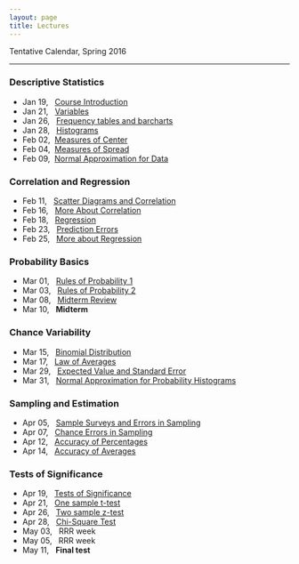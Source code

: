 ```yaml
---
layout: page
title: Lectures
---
```


Tentative Calendar, Spring 2016

<hr>

### Descriptive Statistics

<ul class="fa-ul">
  <li>
    <a href="01-course-introduction"><i class="fa-li fa fa-thumb-tack"></i></a> Jan 19, &nbsp;&nbsp;<a href="https://docs.google.com/presentation/d/1INcVjbNz9AvNkQTqOG-zXSk45hEdpTHRdMuRt5hYwDA/pub?start=false&loop=false&delayms=3000" target="_blank">Course Introduction</a>
  </li>
  <li>
    <a href="02-variables"><i class="fa-li fa fa-thumb-tack"></i></a> Jan 21, &nbsp;&nbsp;<a href="https://docs.google.com/presentation/d/1k0Ti3489qKExV-X9VzgOq0rCRk0EcjsEB800TDyvfG0/pub?start=false&loop=false&delayms=3000" target="_blank">Variables</a>
  </li>
  <li>
    <a href="03-histograms"><i class="fa-li fa fa-thumb-tack"></i></a> Jan 26, &nbsp;&nbsp;<a href="https://docs.google.com/presentation/d/1heCjLPzYlMzdPGlQKHiGaNFrSRRFmEBVladO9ZNssFI/pub?start=false&loop=false&delayms=3000" target="_blank">Frequency tables and barcharts</a>
  </li>
  <li>
    <a href="03-histograms"><i class="fa-li fa fa-thumb-tack"></i></a> Jan 28, &nbsp;&nbsp;<a href="https://docs.google.com/presentation/d/1heCjLPzYlMzdPGlQKHiGaNFrSRRFmEBVladO9ZNssFI/pub?start=false&loop=false&delayms=3000" target="_blank">Histograms</a>
  </li>
  <li>
    <a href="04-measures-center"><i class="fa-li fa fa-thumb-tack"></i></a> Feb 02, &nbsp;<a href="https://docs.google.com/presentation/d/15jjBpSkQmYs99S8A2yvGGR4lwusUcJgBXZYU88158pE/pub?start=false&loop=false&delayms=3000" target="_blank">Measures of Center</a>
  </li>
  <li>
    <a href="05-measures-spread"><i class="fa-li fa fa-thumb-tack"></i></a> Feb 04, &nbsp;<a href="https://docs.google.com/presentation/d/1olNOkShLZTBwEywn1AsuX92PvimntXoKMn7eRDh5MRE/pub?start=false&loop=false&delayms=3000" target="_blank">Measures of Spread</a>
  </li>
  <li>
    <a href="06-normal-data"><i class="fa-li fa fa-thumb-tack"></i></a> Feb 09, &nbsp;<a href="06-normal-data">Normal Approximation for Data</a>
  </li>
</ul>


### Correlation and Regression

<ul class="fa-ul">
  <li>
    <a href="07-scatter-diagrams"><i class="fa-li fa fa-thumb-tack"></i></a> Feb 11, &nbsp;&nbsp;<a href="https://docs.google.com/presentation/d/1qLtoiX8CrpHL70lZ8LBQN0F-xHuwEnhpVNZalaBnSM8/pub?start=false&loop=false&delayms=3000" target="_blank">Scatter Diagrams and Correlation</a>
  </li>
  <li>
    <a href="08-correlation"><i class="fa-li fa fa-thumb-tack"></i></a> Feb 16, &nbsp;&nbsp;<a href="https://docs.google.com/presentation/d/1TNmvkcGnhIpZ3N-XLEJwuOcG9tDd6KbdIDzU4K6wivE/pub?start=false&loop=false&delayms=3000" target="_blank">More About Correlation</a>
  </li>
  <li>
    <a href="09-regression"><i class="fa-li fa fa-thumb-tack"></i></a> Feb 18, &nbsp;&nbsp;<a href="https://docs.google.com/presentation/d/10eQJ3DxVVuC00mQ5aEBNb0nWZh8oX-vJ5mCJRQH39VA/pub?start=false&loop=false&delayms=3000" target="_blank">Regression</a>
  </li>
  <li>
    <a href="10-prediction-errors"><i class="fa-li fa fa-thumb-tack"></i></a> Feb 23, &nbsp;&nbsp;<a href="https://docs.google.com/presentation/d/1KSws7X-9jr1YWtJwPUmdnooodMqBMzRLjDWhsgq04Iw/pub?start=false&loop=false&delayms=3000" target="_blank">Prediction Errors</a>
  </li>
  <li>
    <a href="10-prediction-errors"><i class="fa-li fa fa-thumb-tack"></i></a> Feb 25, &nbsp;&nbsp;<a href="https://docs.google.com/presentation/d/1KSws7X-9jr1YWtJwPUmdnooodMqBMzRLjDWhsgq04Iw/pub?start=false&loop=false&delayms=3000" target="_blank">More about Regression</a>
  </li>
</ul>


### Probability Basics

<ul class="fa-ul">
  <li>
    <a href="12-probability-rules1"><i class="fa-li fa fa-thumb-tack"></i></a> Mar 01, &nbsp;&nbsp;<a href="https://docs.google.com/presentation/d/1cgU096Vr5Ep30rXoQ68940YbbCM7wvpznsC623Zx5N0/pub?start=false&loop=false&delayms=3000" target="_blank">Rules of Probability 1</a>
  </li>
  <li>
    <a href="13-probability-rules2"><i class="fa-li fa fa-thumb-tack"></i></a> Mar 03, &nbsp;&nbsp;<a href="https://docs.google.com/presentation/d/1C-bEAHd3naLPxk_WDSrMuWHd9kMdVVo7vh2x9lWaFvc/pub?start=false&loop=false&delayms=3000" target="_blank">Rules of Probability 2</a>
  </li>
  <li>
    <a href=""><i class="fa-li fa fa-thumb-tack"></i></a> Mar 08, &nbsp;&nbsp;<a href="">Midterm Review</a>
  </li>
  <li>
    <i class="fa-li fa fa-thumb-tack"></i> Mar 10, &nbsp;&nbsp;<b>Midterm</b>
  </li>
</ul>


### Chance Variability

<ul class="fa-ul">
  <li>
    <a href="14-binomial"><i class="fa-li fa fa-thumb-tack"></i></a> Mar 15, &nbsp;&nbsp;<a href="https://docs.google.com/presentation/d/1M6Xk1xwAmdewO1K5lVIAOXz45LcIfvrZOgzQs9EXc1c/pub?start=false&loop=false&delayms=3000" target="_blank">Binomial Distribution</a>
  </li>
  <li>
    <a href="15-law-averages"><i class="fa-li fa fa-thumb-tack"></i></a> Mar 17, &nbsp;&nbsp;<a href="https://docs.google.com/presentation/d/1WDS0RyPXBjo0kgYSC5AIR33Vr78lKbOURXqJ2TMXvtI/pub?start=false&loop=false&delayms=3000" target="_blank">Law of Averages</a>
  </li>
  <li>
    <a href="16-expvalue-stderror"><i class="fa-li fa fa-thumb-tack"></i></a> Mar 29, &nbsp;&nbsp;<a href="https://docs.google.com/presentation/d/1QCSwf7zN80253dLYUAkZ3C4h01M6rLTFJ33h1tFD9To/pub?start=false&loop=false&delayms=3000" target="_blank">Expected Value and Standard Error</a>
  </li>
  <li>
    <a href="17-probability-histograms"><i class="fa-li fa fa-thumb-tack"></i></a> Mar 31, &nbsp;&nbsp;<a href="https://docs.google.com/presentation/d/1AZ61AYdl1mmT3Uy1XebT8qpTbbR7uqiP0y_n740Vp8E/pub?start=false&loop=false&delayms=3000" target="_blank">Normal Approximation for Probability Histograms</a>
  </li>
</ul>


### Sampling and Estimation

<ul class="fa-ul">
  <li>
    <a href="18-sample-surveys"><i class="fa-li fa fa-thumb-tack"></i></a> Apr 05, &nbsp;&nbsp;<a href="https://docs.google.com/presentation/d/1n-zZKPrpCoNqhf1hnDlUNVx-XL_qxdZgwngeKWMULiM/pub?start=false&loop=false&delayms=3000" target="_blank">Sample Surveys and Errors in Sampling</a>
  </li>
  <li>
    <a href="19-sampling-errors"><i class="fa-li fa fa-thumb-tack"></i></a> Apr 07, &nbsp;&nbsp;<a href="https://docs.google.com/presentation/d/1jRFpoepvu7RWwl6fsxPD7wFkdhZk83dlLwzb9SNMXSE/pub?start=false&loop=false&delayms=3000" target="_blank">Chance Errors in Sampling</a>
  </li>
  <li>
    <a href="20-accuracy-percentages"><i class="fa-li fa fa-thumb-tack"></i></a> Apr 12, &nbsp;&nbsp;<a href="https://docs.google.com/presentation/d/1Ia5dA9BuEHUTX0dxLRJ9RervShAHmtqk8Si8hXPak-0/pub?start=false&loop=false&delayms=3000" target="_blank">Accuracy of Percentages</a>
  </li>
  <li>
    <a href="21-accuracy-averages"><i class="fa-li fa fa-thumb-tack"></i></a> Apr 14, &nbsp;&nbsp;<a href="https://docs.google.com/presentation/d/1FnUXMu_5qYST5Stou895O_vUjdAULxeyxhvrGImAVEA/pub?start=false&loop=false&delayms=3000" target="_blank">Accuracy of Averages</a>
  </li>
</ul>


### Tests of Significance

<ul class="fa-ul">
  <li>
    <a href="22-hypothesis-tests"><i class="fa-li fa fa-thumb-tack"></i></a> Apr 19, &nbsp;&nbsp;<a href="https://docs.google.com/presentation/d/1FQN-qh-plq87aB1d2vOUoi3YVLl6LE28uYUhXS5RFcI/pub?start=false&loop=false&delayms=3000" target="_blank">Tests of Significance</a>
  </li>
  <li>
    <a href="22-hypothesis-tests"><i class="fa-li fa fa-thumb-tack"></i></a> Apr 21, &nbsp;&nbsp;<a href="https://docs.google.com/presentation/d/1GTWOiwk4Gkeh_nXnKKK47hCcE1sWMGT-s9Q313VTUFM/pub?start=false&loop=false&delayms=3000" target="_blank">One sample t-test</a>
  </li>
  <li>
    <a href="23-two-sample-test"><i class="fa-li fa fa-thumb-tack"></i></a> Apr 26, &nbsp;&nbsp;<a href="https://docs.google.com/presentation/d/19PpdMovtJSbydDAc1Mv1wh3Mu5YWT0dFCh5aPcdE6dU/pub?start=false&loop=false&delayms=3000" target="_blank">Two sample z-test</a>
  </li>
  <li>
    <a href="24-chi-square-test"><i class="fa-li fa fa-thumb-tack"></i></a> Apr 28, &nbsp;&nbsp;<a href="https://docs.google.com/presentation/d/1UWF2cDbFkFunYhk6UQx6sDCMY-cMJV_iDiWwMIf495Y/pub?start=false&loop=false&delayms=3000" target="_blank">Chi-Square Test</a>
  </li>
  <li>
    <i class="fa-li fa fa-thumb-tack"></i> May 03, &nbsp;&nbsp;RRR week
  </li>
  <li>
    <i class="fa-li fa fa-thumb-tack"></i> May 05, &nbsp;&nbsp;RRR week
  </li>
  <li>
    <i class="fa-li fa fa-thumb-tack"></i> May 11, &nbsp;&nbsp;<b>Final test</b>
  </li>
</ul>

